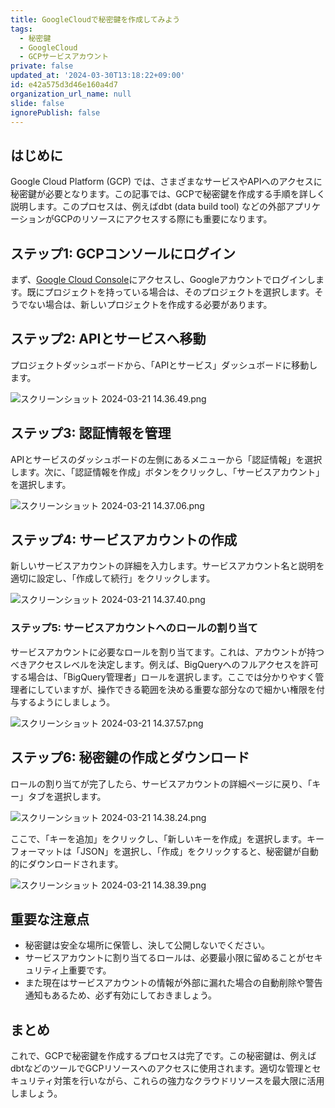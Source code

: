 ```yaml
---
title: GoogleCloudで秘密鍵を作成してみよう
tags:
  - 秘密鍵
  - GoogleCloud
  - GCPサービスアカウント
private: false
updated_at: '2024-03-30T13:18:22+09:00'
id: e42a575d3d46e160a4d7
organization_url_name: null
slide: false
ignorePublish: false
---
```


## はじめに

Google Cloud Platform (GCP) では、さまざまなサービスやAPIへのアクセスに秘密鍵が必要となります。この記事では、GCPで秘密鍵を作成する手順を詳しく説明します。このプロセスは、例えばdbt (data build tool) などの外部アプリケーションがGCPのリソースにアクセスする際にも重要になります。

## **ステップ1: GCPコンソールにログイン**

まず、[Google Cloud Console](https://console.cloud.google.com/)にアクセスし、Googleアカウントでログインします。既にプロジェクトを持っている場合は、そのプロジェクトを選択します。そうでない場合は、新しいプロジェクトを作成する必要があります。

## **ステップ2: APIとサービスへ移動**

プロジェクトダッシュボードから、「APIとサービス」ダッシュボードに移動します。

![スクリーンショット 2024-03-21 14.36.49.png](https://qiita-image-store.s3.ap-northeast-1.amazonaws.com/0/3364428/df49253b-03aa-608d-1a47-ebb23e287686.png)


## **ステップ3: 認証情報を管理**

APIとサービスのダッシュボードの左側にあるメニューから「認証情報」を選択します。次に、「認証情報を作成」ボタンをクリックし、「サービスアカウント」を選択します。

![スクリーンショット 2024-03-21 14.37.06.png](https://qiita-image-store.s3.ap-northeast-1.amazonaws.com/0/3364428/e567fc93-18e1-d37a-047c-ab9605361d74.png)


## **ステップ4: サービスアカウントの作成**

新しいサービスアカウントの詳細を入力します。サービスアカウント名と説明を適切に設定し、「作成して続行」をクリックします。

![スクリーンショット 2024-03-21 14.37.40.png](https://qiita-image-store.s3.ap-northeast-1.amazonaws.com/0/3364428/e4d05dff-d712-ce87-f714-0cee51a78382.png)


### **ステップ5: サービスアカウントへのロールの割り当て**

サービスアカウントに必要なロールを割り当てます。これは、アカウントが持つべきアクセスレベルを決定します。例えば、BigQueryへのフルアクセスを許可する場合は、「BigQuery管理者」ロールを選択します。ここでは分かりやすく管理者にしていますが、操作できる範囲を決める重要な部分なので細かい権限を付与するようにしましょう。

![スクリーンショット 2024-03-21 14.37.57.png](https://qiita-image-store.s3.ap-northeast-1.amazonaws.com/0/3364428/2cb49daa-ac54-087b-d005-3c62a874e5f0.png)

## **ステップ6: 秘密鍵の作成とダウンロード**

ロールの割り当てが完了したら、サービスアカウントの詳細ページに戻り、「キー」タブを選択します。

![スクリーンショット 2024-03-21 14.38.24.png](https://qiita-image-store.s3.ap-northeast-1.amazonaws.com/0/3364428/69642e19-0530-f451-e212-735ee0e7553e.png)


ここで、「キーを追加」をクリックし、「新しいキーを作成」を選択します。キーフォーマットは「JSON」を選択し、「作成」をクリックすると、秘密鍵が自動的にダウンロードされます。

![スクリーンショット 2024-03-21 14.38.39.png](https://qiita-image-store.s3.ap-northeast-1.amazonaws.com/0/3364428/031199e2-94f3-ef48-bcec-6ba892941aff.png)

## **重要な注意点**

- 秘密鍵は安全な場所に保管し、決して公開しないでください。
- サービスアカウントに割り当てるロールは、必要最小限に留めることがセキュリティ上重要です。
- また現在はサービスアカウントの情報が外部に漏れた場合の自動削除や警告通知もあるため、必ず有効にしておきましょう。

## まとめ

これで、GCPで秘密鍵を作成するプロセスは完了です。この秘密鍵は、例えばdbtなどのツールでGCPリソースへのアクセスに使用されます。適切な管理とセキュリティ対策を行いながら、これらの強力なクラウドリソースを最大限に活用しましょう。
